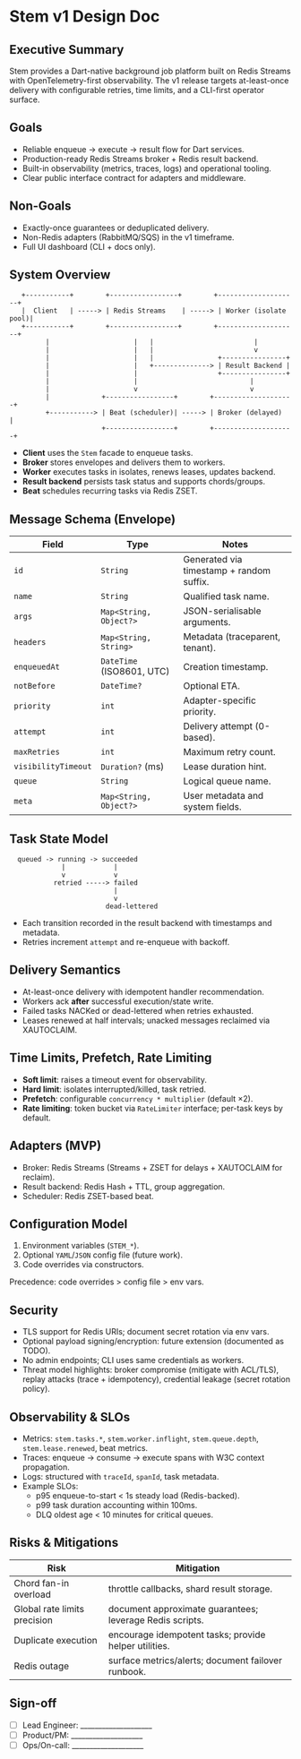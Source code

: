 # Stem v1 Design Doc

## Executive Summary
Stem provides a Dart-native background job platform built on Redis Streams with
OpenTelemetry-first observability. The v1 release targets at-least-once delivery
with configurable retries, time limits, and a CLI-first operator surface.

## Goals
- Reliable enqueue → execute → result flow for Dart services.
- Production-ready Redis Streams broker + Redis result backend.
- Built-in observability (metrics, traces, logs) and operational tooling.
- Clear public interface contract for adapters and middleware.

## Non-Goals
- Exactly-once guarantees or deduplicated delivery.
- Non-Redis adapters (RabbitMQ/SQS) in the v1 timeframe.
- Full UI dashboard (CLI + docs only).

## System Overview
```
   +-----------+        +-----------------+        +--------------------+
   |  Client   | -----> | Redis Streams    | -----> | Worker (isolate pool)|
   +-----------+        +-----------------+        +--------------------+
         |                     |   |                         |
         |                     |   |                         v
         |                     |   |                +----------------+
         |                     |   +--------------> | Result Backend |
         |                     |                    +----------------+
         |                     |                            |
         |                     v                            v
         |             +-----------------+        +--------------------+
         +-----------> | Beat (scheduler)| -----> | Broker (delayed)   |
                       +-----------------+        +--------------------+
```

- **Client** uses the `Stem` facade to enqueue tasks.
- **Broker** stores envelopes and delivers them to workers.
- **Worker** executes tasks in isolates, renews leases, updates backend.
- **Result backend** persists task status and supports chords/groups.
- **Beat** schedules recurring tasks via Redis ZSET.

## Message Schema (Envelope)
| Field | Type | Notes |
| --- | --- | --- |
| `id` | `String` | Generated via timestamp + random suffix. |
| `name` | `String` | Qualified task name. |
| `args` | `Map<String, Object?>` | JSON-serialisable arguments. |
| `headers` | `Map<String, String>` | Metadata (traceparent, tenant). |
| `enqueuedAt` | `DateTime` (ISO8601, UTC) | Creation timestamp. |
| `notBefore` | `DateTime?` | Optional ETA. |
| `priority` | `int` | Adapter-specific priority. |
| `attempt` | `int` | Delivery attempt (0-based). |
| `maxRetries` | `int` | Maximum retry count. |
| `visibilityTimeout` | `Duration?` (ms) | Lease duration hint. |
| `queue` | `String` | Logical queue name. |
| `meta` | `Map<String, Object?>` | User metadata and system fields. |

## Task State Model
```
  queued -> running -> succeeded
             |            |
             v            v
           retried -----> failed
                          |
                          v
                        dead-lettered
```
- Each transition recorded in the result backend with timestamps and metadata.
- Retries increment `attempt` and re-enqueue with backoff.

## Delivery Semantics
- At-least-once delivery with idempotent handler recommendation.
- Workers ack **after** successful execution/state write.
- Failed tasks NACKed or dead-lettered when retries exhausted.
- Leases renewed at half intervals; unacked messages reclaimed via XAUTOCLAIM.

## Time Limits, Prefetch, Rate Limiting
- **Soft limit**: raises a timeout event for observability.
- **Hard limit**: isolates interrupted/killed, task retried.
- **Prefetch**: configurable `concurrency * multiplier` (default ×2).
- **Rate limiting**: token bucket via `RateLimiter` interface; per-task keys by default.

## Adapters (MVP)
- Broker: Redis Streams (Streams + ZSET for delays + XAUTOCLAIM for reclaim).
- Result backend: Redis Hash + TTL, group aggregation.
- Scheduler: Redis ZSET-based beat.

## Configuration Model
1. Environment variables (`STEM_*`).
2. Optional `YAML`/`JSON` config file (future work).
3. Code overrides via constructors.

Precedence: code overrides > config file > env vars.

## Security
- TLS support for Redis URIs; document secret rotation via env vars.
- Optional payload signing/encryption: future extension (documented as TODO).
- No admin endpoints; CLI uses same credentials as workers.
- Threat model highlights: broker compromise (mitigate with ACL/TLS), replay attacks (trace + idempotency), credential leakage (secret rotation policy).

## Observability & SLOs
- Metrics: `stem.tasks.*`, `stem.worker.inflight`, `stem.queue.depth`, `stem.lease.renewed`, beat metrics.
- Traces: enqueue → consume → execute spans with W3C context propagation.
- Logs: structured with `traceId`, `spanId`, task metadata.
- Example SLOs:
  - p95 enqueue-to-start < 1s steady load (Redis-backed).
  - p99 task duration accounting within 100ms.
  - DLQ oldest age < 10 minutes for critical queues.

## Risks & Mitigations
| Risk | Mitigation |
| --- | --- |
| Chord fan-in overload | throttle callbacks, shard result storage. |
| Global rate limits precision | document approximate guarantees; leverage Redis scripts. |
| Duplicate execution | encourage idempotent tasks; provide helper utilities. |
| Redis outage | surface metrics/alerts; document failover runbook. |

## Sign-off
- [ ] Lead Engineer: ____________________
- [ ] Product/PM: ____________________
- [ ] Ops/On-call: ____________________
